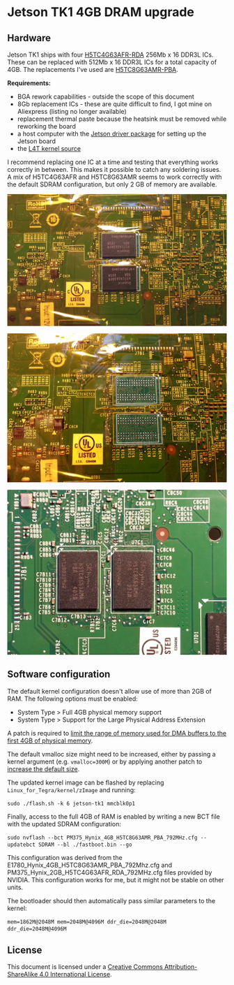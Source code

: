 Jetson TK1 4GB DRAM upgrade
===========================

Hardware
--------

Jetson TK1 ships with four [H5TC4G63AFR-RDA](https://www.skhynix.com/products/computing/view.jsp?info.ramKind=19&info.serialNo=H5TC4G63AFR) 256Mb x 16 DDR3L ICs. These can be replaced with 512Mb x 16 DDR3L ICs for a total capacity of 4GB. The replacements I've used are [H5TC8G63AMR-PBA](https://www.skhynix.com/products/computing/view.jsp?info.ramKind=19&info.serialNo=H5TC8G63AMR).


**Requirements:**
* BGA rework capabilities - outside the scope of this document
* 8Gb replacement ICs - these are quite difficult to find, I got mine on Aliexpress (listing no longer available)
* replacement thermal paste because the heatsink must be removed while reworking the board
* a host computer with the [Jetson driver package](https://developer.nvidia.com/jetson-tk1-support) for setting up the Jetson board
* the [L4T kernel source](https://developer.nvidia.com/jetson-tk1-support)


I recommend replacing one IC at a time and testing that everything works correctly in between. This makes it possible to catch any soldering issues. A mix of H5TC4G63AFR and H5TC8G63AMR seems to work correctly with the default SDRAM configuration, but only 2 GB of memory are available.

![Kapton tape mask on the bottom](img/4_bottom_mask.jpg)

![DDR chips lifted](img/5_bottom-lifted.jpg)

![Replaced DDR chips](img/6_bottom_replaced.jpg)

Software configuration
----------------------

The default kernel configuration doesn't allow use of more than 2GB of RAM. The following options must be enabled:
* System Type > Full 4GB physical memory support
* System Type > Support for the Large Physical Address Extension

A patch is required to [limit the range of memory used for DMA buffers to the first 4GB of physical memory](patches/4gb_dma_zone.patch).

The default vmalloc size might need to be increased, either by passing a kernel argument (e.g. `vmalloc=300M`) or by applying another patch to [increase the default size](patches/vmalloc_size.patch).

The updated kernel image can be flashed by replacing `Linux_for_Tegra/kernel/zImage` and running:

```
sudo ./flash.sh -k 6 jetson-tk1 mmcblk0p1
```

Finally, access to the full 4GB of RAM is enabled by writing a new BCT file with the updated SDRAM configuration:

```
sudo nvflash --bct PM375_Hynix_4GB_H5TC8G63AMR_PBA_792MHz.cfg --updatebct SDRAM --bl ./fastboot.bin --go
```

This configuration was derived from the E1780_Hynix_4GB_H5TC8G63AMR_PBA_792Mhz.cfg and PM375_Hynix_2GB_H5TC4G63AFR_RDA_792MHz.cfg files provided by NVIDIA. This configuration works for me, but it might not be stable on other units.

The bootloader should then automatically pass similar parameters to the kernel:

    mem=1862M@2048M mem=2048M@4096M ddr_die=2048M@2048M ddr_die=2048M@4096M
    
License
-------

This document is licensed under a [Creative Commons Attribution-ShareAlike 4.0 International License](http://creativecommons.org/licenses/by-sa/4.0/).
